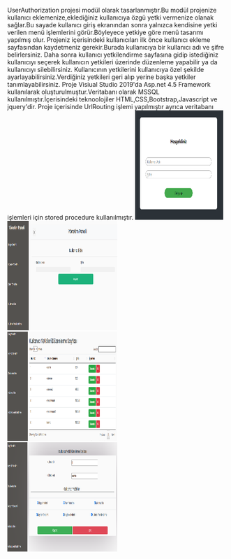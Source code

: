  UserAuthorization projesi modül olarak tasarlanmıştır.Bu modül projenize kullanıcı eklemenize,eklediğiniz kullanıcıya özgü yetki vermenize olanak sağlar.Bu sayade kullanıcı giriş ekranından sonra yalnızca kendisine yetki verilen menü işlemlerini görür.Böyleyece yetkiye göre menü tasarımı yapılmış olur.
 Projeniz içerisindeki kullanıcıları ilk önce  kullanıcı ekleme sayfasından kaydetmeniz gerekir.Burada kullanıcıya bir kullanıcı adı ve şifre belirlersiniz.
 Daha sonra kullanıcı yetkilendirme sayfasına gidip istediğiniz kullanıcıyı seçerek kullanıcın yetkileri üzerinde düzenleme yapabilir ya da kullanıcıyı silebilirsiniz.
 Kullanıcının yetkilerini kullanıcıya özel şekilde ayarlayabilirsiniz.Verdiğiniz yetkileri geri alıp yerine başka yetkiler tanımlayabilirsiniz.
 Proje Visiual Studio 2019'da Asp.net 4.5 Framework kullanılarak oluşturulmuştur.Veritabanı olarak MSSQL kullanılmıştır.İçerisindeki teknoolojiler HTML,CSS,Bootstrap,Javascript ve jquery'dir.
 Proje içerisinde UrlRouting işlemi yapılmıştır ayrıca veritabanı işlemleri için stored procedure kullanılmıştır.
<img src="https://github.com/AysenurBalkan/UserAuthorization/blob/main/log_in.PNG" width="40%" height="250px">
<img src="https://github.com/AysenurBalkan/UserAuthorization/blob/main/user_add.PNG" width="50%" height="250px">
<img src="https://github.com/AysenurBalkan/UserAuthorization/blob/main/user_grntl.PNG" width="50%" height="250px">
<img src="https://github.com/AysenurBalkan/UserAuthorization/blob/main/yetki_dznl.PNG" width="50%" height="250px">

